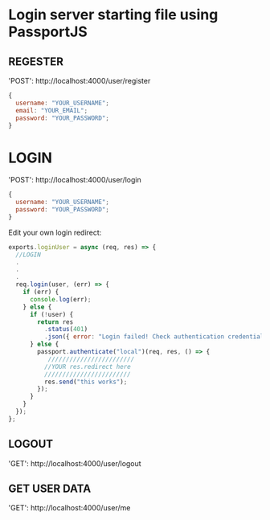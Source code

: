 # Login server starting file using PassportJS

## REGESTER

'POST': http://localhost:4000/user/register

```javascript
{
  username: "YOUR_USERNAME";
  email: "YOUR_EMAIL";
  password: "YOUR_PASSWORD";
}
```

# LOGIN

'POST': http://localhost:4000/user/login

```javascript
{
  username: "YOUR_USERNAME";
  password: "YOUR_PASSWORD";
}
```

Edit your own login redirect:

```javascript
exports.loginUser = async (req, res) => {
  //LOGIN
  .
  .
  .
  req.login(user, (err) => {
    if (err) {
      console.log(err);
    } else {
      if (!user) {
        return res
          .status(401)
          .json({ error: "Login failed! Check authentication credentials" });
      } else {
        passport.authenticate("local")(req, res, () => {
           ////////////////////////
          //YOUR res.redirect here
          ////////////////////////
          res.send("this works");
        });
      }
    }
  });
};
```

## LOGOUT

'GET': http://localhost:4000/user/logout

## GET USER DATA

'GET': http://localhost:4000/user/me

